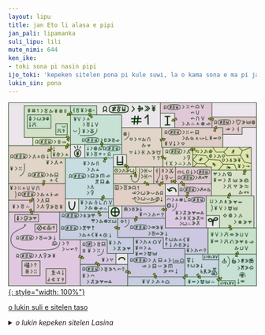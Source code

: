 ```yaml
---
layout: lipu
title: jan Eto li alasa e pipi
jan_pali: lipamanka
suli_lipu: lili
mute_nimi: 644
ken_ike:
- toki sona pi nasin pipi
ijo_toki: 'kepeken sitelen pona pi kule suwi, la o kama sona e ma pi jan Eto e pakala suli pi kulupu ona.'
lukin_sin: pona
---
```




[![](sitelen-Eto.svg){: style="width: 100%"}](sitelen-Eto.svg)

[o lukin suli e sitelen taso](sitelen-Eto.svg)

<details markdown="1">
  <summary><em>o lukin kepeken sitelen Lasina</em></summary>  

tenpo li kama e wile. ni li ken pona li ken ike. lipu ni li toki e jan wan. ona li wile e pona tawa jan. ona li wile pona tawa ona sama kin. taso ni tu li utala. o kute pona. 

nimi pi jan ni li Eto. jan Eto li pali lon kasi. jan Eto li pali lon noka. 

ike li lon ma pi jan Eto. sike ni la pipi li moku e kasi ale kulupu. kulupu li jo ala e moku mute li wile sin e moku. jan ala li sona e ni: pipi ike li kama tan seme? 

suno wan la jan Eto li lukin e pipi li toki insa e ni: “mi wile tawa lon monsi pipi. mi o kama sona e ni: pipi li kama tan seme?” 

jan Eto li jo e ilo. ilo li tawa ma ante wile. jan Eto li kepeken ilo ni li tawa lon monsi pipi lon tenpo ni: pipi li kama li moku e kasi. 

pipi li tawa sewi pi nena suli li tawa ma ona sin.  pipi li tawa nena li kama lon nena. jan Eto li len e sijelo ona kepeken len pimeja li awen li kute. 

ni li nasa tawa jan Eto: pipi li toki uta sama jan. pipi suli li lon li toki kin suli. pona la pipi li toki pona la jan Eto li sona e toki ona. taso toki pipi li nasa lili. 

pipi nanpa wan li toki tawa pipi nanpa tu. 

“pipi lawa li wile e kasi ale. o pana.” 

“pona. mi pana.” 

jan Eto li toki insa: “a. pipi lawa li lon.” jan Eto li awen lon tenpo ni: pipi li awen lon. pipi li weka la jan Eto li tawa len lon monsi. 

pipi li weka lon lupa suli nena la jan Eto li tawa lon nasin ona li awen len li awen kute e toki pipi. pipi li toki sin. 

“pipi lawa li ko e kasi.” 

“mi wile moku e ko ni.” 

jan Eto li toki insa e ni: ko ni li seme li pona seme? jan Eto li awen kute e pipi. 

“nasin pi pipi lawa li seme? sona ni li weka.” 

“o kama lon monsi mi. mi nasin pona e sina.” 

jan Eto li toki len. sona pipi li weka la pipi li suwi. jan Eto li toki e ni tan seme? pipi li ike li moku e kasi ale kulupu. 

pipi li kama lon tomo suli. pipi mute li lon. pipi ale li mu wawa. jan Eto li awen len lon sinpin pi insa tomo. ona li len pona e sijelo e selo kin. 

pipi suli li kama lon tomo. “pipi ale o! mi wile e ni: sina kama jo e ko wile ale!” (pipi ale li mu wawa sin.) “tenpo ni la sina ale li jo ala e ko li moku ala e ko tan jo ala. o lukin.” 

pipi suli li pana lukin e poki suli. pipi ale li pana luka e kasi jo ona tawa poki suli. poki li kama jo e kasi ale la pipi suli li mu wawa. suno nasa li kama li pakala e kasi. kasi li kama ko. pipi ale li moku wawa e ko li pana uta e telo tawa selo. 

telo li kama ko. ko li kama kiwen. kiwen li jo e pipi. pipi li lape. 

kiwen pipi. kiwen pipi. kiwen pipi. kiwen pipi. 

jan Eto li awen li kute. taso ala li sin li kama. nasa la kiwen li suwi tawa nena tawa uta. suwi ni li ken kama e mani anu seme? jan Eto li weka tan len li tawa noka lon poka pi pipi ale kiwen. pipi suli kin li kiwen. jan Eto li pilin e wawa nasa. ona li taso. 

jan Eto li weka tan tomo suli, tan lupa, tan nena suli, li kama sin lon ma ona.

</details>